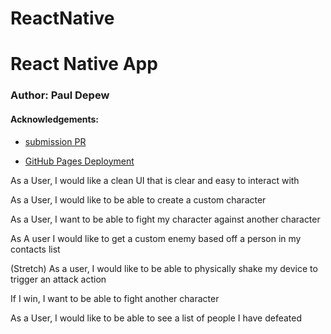# ReactNative

# React Native App

### Author: Paul Depew
#### Acknowledgements: 

- [submission PR](https://github.com/PaulDepew/ReactNative)


- [GitHub Pages Deployment]()


As a User, I would like a clean UI that is clear and easy to interact with

As a User, I would like to be able to create a custom character

As a User, I want to be able to fight my character against another character

As A user I would like to get a custom enemy based off a person in my contacts list

(Stretch) As a user, I would like to be able to physically shake my device to trigger an attack action

If I win, I want to be able to fight another character

As a User, I would like to be able to see a list of people I have defeated

